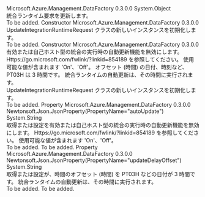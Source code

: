 <Type Name="UpdateIntegrationRuntimeRequest" FullName="Microsoft.Azure.Management.DataFactory.Models.UpdateIntegrationRuntimeRequest">
  <TypeSignature Language="C#" Value="public class UpdateIntegrationRuntimeRequest" />
  <TypeSignature Language="ILAsm" Value=".class public auto ansi beforefieldinit UpdateIntegrationRuntimeRequest extends System.Object" />
  <TypeSignature Language="DocId" Value="T:Microsoft.Azure.Management.DataFactory.Models.UpdateIntegrationRuntimeRequest" />
  <TypeSignature Language="VB.NET" Value="Public Class UpdateIntegrationRuntimeRequest" />
  <TypeSignature Language="F#" Value="type UpdateIntegrationRuntimeRequest = class" />
  <AssemblyInfo>
    <AssemblyName>Microsoft.Azure.Management.DataFactory</AssemblyName>
    <AssemblyVersion>0.3.0.0</AssemblyVersion>
  </AssemblyInfo>
  <Base>
    <BaseTypeName>System.Object</BaseTypeName>
  </Base>
  <Interfaces />
  <Docs>
    <summary>
            統合ランタイム要求を更新します。
            </summary>
    <remarks>To be added.</remarks>
  </Docs>
  <Members>
    <Member MemberName=".ctor">
      <MemberSignature Language="C#" Value="public UpdateIntegrationRuntimeRequest ();" />
      <MemberSignature Language="ILAsm" Value=".method public hidebysig specialname rtspecialname instance void .ctor() cil managed" />
      <MemberSignature Language="DocId" Value="M:Microsoft.Azure.Management.DataFactory.Models.UpdateIntegrationRuntimeRequest.#ctor" />
      <MemberSignature Language="VB.NET" Value="Public Sub New ()" />
      <MemberType>Constructor</MemberType>
      <AssemblyInfo>
        <AssemblyName>Microsoft.Azure.Management.DataFactory</AssemblyName>
        <AssemblyVersion>0.3.0.0</AssemblyVersion>
      </AssemblyInfo>
      <Parameters />
      <Docs>
        <summary>
            UpdateIntegrationRuntimeRequest クラスの新しいインスタンスを初期化します。
            </summary>
        <remarks>To be added.</remarks>
      </Docs>
    </Member>
    <Member MemberName=".ctor">
      <MemberSignature Language="C#" Value="public UpdateIntegrationRuntimeRequest (string autoUpdate = null, string updateDelayOffset = null);" />
      <MemberSignature Language="ILAsm" Value=".method public hidebysig specialname rtspecialname instance void .ctor(string autoUpdate, string updateDelayOffset) cil managed" />
      <MemberSignature Language="DocId" Value="M:Microsoft.Azure.Management.DataFactory.Models.UpdateIntegrationRuntimeRequest.#ctor(System.String,System.String)" />
      <MemberSignature Language="VB.NET" Value="Public Sub New (Optional autoUpdate As String = null, Optional updateDelayOffset As String = null)" />
      <MemberSignature Language="F#" Value="new Microsoft.Azure.Management.DataFactory.Models.UpdateIntegrationRuntimeRequest : string * string -&gt; Microsoft.Azure.Management.DataFactory.Models.UpdateIntegrationRuntimeRequest" Usage="new Microsoft.Azure.Management.DataFactory.Models.UpdateIntegrationRuntimeRequest (autoUpdate, updateDelayOffset)" />
      <MemberType>Constructor</MemberType>
      <AssemblyInfo>
        <AssemblyName>Microsoft.Azure.Management.DataFactory</AssemblyName>
        <AssemblyVersion>0.3.0.0</AssemblyVersion>
      </AssemblyInfo>
      <Parameters>
        <Parameter Name="autoUpdate" Type="System.String" />
        <Parameter Name="updateDelayOffset" Type="System.String" />
      </Parameters>
      <Docs>
        <param name="autoUpdate">有効または自己ホスト型の統合の実行時の自動更新機能を無効にします。 Https://go.microsoft.com/fwlink/?linkid=854189 を参照してください。 使用可能な値が含まれます 'On'、'Off'。</param>
        <param name="updateDelayOffset">オフセット (時間) の日付、時刻など、PT03H は 3 時間です。 統合ランタイムの自動更新は、その時間に実行されます。</param>
        <summary>
            UpdateIntegrationRuntimeRequest クラスの新しいインスタンスを初期化します。
            </summary>
        <remarks>To be added.</remarks>
      </Docs>
    </Member>
    <Member MemberName="AutoUpdate">
      <MemberSignature Language="C#" Value="public string AutoUpdate { get; set; }" />
      <MemberSignature Language="ILAsm" Value=".property instance string AutoUpdate" />
      <MemberSignature Language="DocId" Value="P:Microsoft.Azure.Management.DataFactory.Models.UpdateIntegrationRuntimeRequest.AutoUpdate" />
      <MemberSignature Language="VB.NET" Value="Public Property AutoUpdate As String" />
      <MemberSignature Language="F#" Value="member this.AutoUpdate : string with get, set" Usage="Microsoft.Azure.Management.DataFactory.Models.UpdateIntegrationRuntimeRequest.AutoUpdate" />
      <MemberType>Property</MemberType>
      <AssemblyInfo>
        <AssemblyName>Microsoft.Azure.Management.DataFactory</AssemblyName>
        <AssemblyVersion>0.3.0.0</AssemblyVersion>
      </AssemblyInfo>
      <Attributes>
        <Attribute>
          <AttributeName>Newtonsoft.Json.JsonProperty(PropertyName="autoUpdate")</AttributeName>
        </Attribute>
      </Attributes>
      <ReturnValue>
        <ReturnType>System.String</ReturnType>
      </ReturnValue>
      <Docs>
        <summary>
            取得または設定を有効または自己ホスト型の統合の実行時の自動更新機能を無効にします。 Https://go.microsoft.com/fwlink/?linkid=854189 を参照してください。 使用可能な値が含まれます 'On'、'Off'。
            </summary>
        <value>To be added.</value>
        <remarks>To be added.</remarks>
      </Docs>
    </Member>
    <Member MemberName="UpdateDelayOffset">
      <MemberSignature Language="C#" Value="public string UpdateDelayOffset { get; set; }" />
      <MemberSignature Language="ILAsm" Value=".property instance string UpdateDelayOffset" />
      <MemberSignature Language="DocId" Value="P:Microsoft.Azure.Management.DataFactory.Models.UpdateIntegrationRuntimeRequest.UpdateDelayOffset" />
      <MemberSignature Language="VB.NET" Value="Public Property UpdateDelayOffset As String" />
      <MemberSignature Language="F#" Value="member this.UpdateDelayOffset : string with get, set" Usage="Microsoft.Azure.Management.DataFactory.Models.UpdateIntegrationRuntimeRequest.UpdateDelayOffset" />
      <MemberType>Property</MemberType>
      <AssemblyInfo>
        <AssemblyName>Microsoft.Azure.Management.DataFactory</AssemblyName>
        <AssemblyVersion>0.3.0.0</AssemblyVersion>
      </AssemblyInfo>
      <Attributes>
        <Attribute>
          <AttributeName>Newtonsoft.Json.JsonProperty(PropertyName="updateDelayOffset")</AttributeName>
        </Attribute>
      </Attributes>
      <ReturnValue>
        <ReturnType>System.String</ReturnType>
      </ReturnValue>
      <Docs>
        <summary>
            取得または設定が、時間のオフセット (時間) を PT03H などの日付が 3 時間です。 統合ランタイムの自動更新は、その時間に実行されます。
            </summary>
        <value>To be added.</value>
        <remarks>To be added.</remarks>
      </Docs>
    </Member>
  </Members>
</Type>
